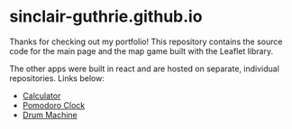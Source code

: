 # sinclair-guthrie.github.io
Thanks for checking out my portfolio! This repository contains the source code for the main page and the map game built with the Leaflet library. 

The other apps were built in react and are hosted on separate, individual repositories. Links below:
- [Calculator](https://github.com/sinclair-guthrie/react-calc)
- [Pomodoro Clock](https://github.com/sinclair-guthrie/react-pomo-clock)
- [Drum Machine](https://github.com/sinclair-guthrie/react-drum-machine)
